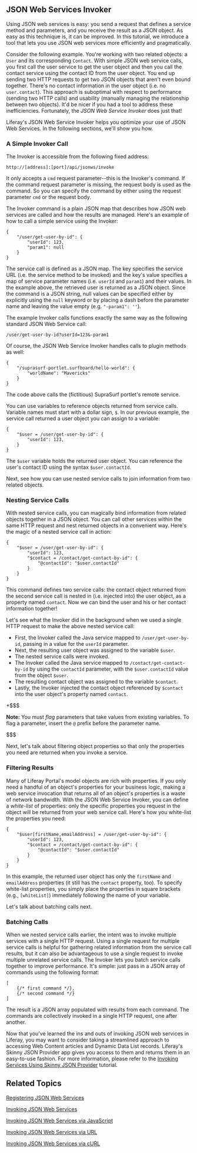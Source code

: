 ## JSON Web Services Invoker [](id=json-web-services-invoker)

Using JSON web services is easy: you send a request that defines a service
method and parameters, and you receive the result as a JSON object. As easy as
this technique is, it can be improved. In this tutorial, we introduce a tool
that lets you use JSON web services more efficiently and pragmatically. 

Consider the following example. You're working with two related objects: a
`User` and its corresponding `Contact`. With simple JSON web service calls, you
first call the user service to get the user object and then you call the contact
service using the contact ID from the user object. You end up sending two HTTP
requests to get two JSON objects that aren't even bound together. There's no
contact information in the user object (i.e. no `user.contact`). This approach
is suboptimal with respect to performance (sending two HTTP calls) and usability
(manually managing the relationship between two objects). It'd be nicer if you
had a tool to address these inefficiencies. Fortunately, the *JSON Web Service
Invoker* does just that! 

Liferay's JSON Web Service Invoker helps you optimize your use of JSON Web
Services. In the following sections, we'll show you how. 

### A Simple Invoker Call [](id=a-simple-invoker-call)

The Invoker is accessible from the following fixed address:

    http://[address]:[port]/api/jsonws/invoke

It only accepts a `cmd` request parameter--this is the Invoker's command. If the
command request parameter is missing, the request body is used as the command.
So you can specify the command by either using the request parameter `cmd` or
the request body. 

The Invoker command is a plain JSON map that describes how JSON web services are
called and how the results are managed. Here's an example of how to call a
simple service using the Invoker: 

    {
        "/user/get-user-by-id": {
            "userId": 123,
            "param1": null
        }
    }

The service call is defined as a JSON map. The key specifies the service URL
(i.e. the service method to be invoked) and the key's value specifies a map of
service parameter names (i.e. `userId` and `param1`) and their values. In the
example above, the retrieved user is returned as a JSON object. Since the
command is a JSON string, null values can be specified either by explicitly
using the `null` keyword or by placing a dash before the parameter name and 
leaving the value empty (e.g. `"-param1": ''`).

The example Invoker calls functions exactly the same way as the following
standard JSON Web Service call: 

    /user/get-user-by-id?userId=123&-param1

Of course, the JSON Web Service Invoker handles calls to plugin methods as well:

    {
        "/suprasurf-portlet.surfboard/hello-world": {
            "worldName": "Mavericks"
        }
    }

The code above calls the (fictitious) SupraSurf portlet's remote service. 

You can use variables to reference objects returned from service calls. Variable
names must start with a dollar sign, `$`. In our previous example, the service
call returned a user object you can assign to a variable: 

    {
        "$user = /user/get-user-by-id": {
            "userId": 123,
        }
    }

The `$user` variable holds the returned user object. You can reference the
user's contact ID using the syntax `$user.contactId`. 

Next, see how you can use nested service calls to join information from two
related objects. 

### Nesting Service Calls [](id=nesting-service-calls)

With nested service calls, you can magically bind information from related
objects together in a JSON object. You can call other services within the same
HTTP request and nest returned objects in a convenient way. Here's the magic of
a nested service call in action: 

    {
        "$user = /user/get-user-by-id": {
            "userId": 123,
            "$contact = /contact/get-contact-by-id": {
                "@contactId": "$user.contactId"
            }
        }
    }

This command defines two service calls: the contact object returned from the
second service call is nested in (i.e. injected into) the user object, as a
property named `contact`. Now we can bind the user and his or her contact
information together! 

Let's see what the Invoker did in the background when we used a single HTTP
request to make the above nested service call: 

- First, the Invoker called the Java service mapped to `/user/get-user-by-id`,
  passing in a value for the `userId` parameter. 
- Next, the resulting user object was assigned to the variable `$user`. 
- The nested service calls were invoked. 
- The Invoker called the Java service mapped to `/contact/get-contact-by-id` by 
  using the `contactId` parameter, with the `$user.contactId` value from the
  object `$user`. 
- The resulting contact object was assigned to the variable `$contact`. 
- Lastly, the Invoker injected the contact object referenced by `$contact` into
  the user object's property named `contact`. 

+$$$

**Note:** You must *flag* parameters that take values from existing variables.
To flag a parameter, insert the `@` prefix before the parameter name. 

$$$

Next, let's talk about filtering object properties so that only the properties
you need are returned when you invoke a service. 

### Filtering Results [](id=filtering-results)

Many of Liferay Portal's model objects are rich with properties. If you only
need a handful of an object's properties for your business logic, making a web
service invocation that returns all of an object's properties is a waste of
network bandwidth. With the JSON Web Service Invoker, you can define a
*white-list* of properties: only the specific properties you request in the
object will be returned from your web service call. Here's how you white-list
the properties you need: 

    {
        "$user[firstName,emailAddress] = /user/get-user-by-id": {
            "userId": 123,
            "$contact = /contact/get-contact-by-id": {
                "@contactId": "$user.contactId"
            }
        }
    }

In this example, the returned user object has only the `firstName` and
`emailAddress` properties (it still has the `contact` property, too). To specify
white-list properties, you simply place the properties in square brackets (e.g.,
`[whiteList]`) immediately following the name of your variable. 

Let's talk about batching calls next. 

### Batching Calls [](id=batching-calls)

When we nested service calls earlier, the intent was to invoke multiple services
with a single HTTP request. Using a single request for multiple service calls is
helpful for gathering related information from the service call results, but it
can also be advantageous to use a single request to invoke multiple unrelated
service calls. The Invoker lets you batch service calls together to improve
performance. It's simple: just pass in a JSON array of commands using the
following format: 

    [
        {/* first command */},
        {/* second command */}
    ]

The result is a JSON array populated with results from each command. The
commands are collectively invoked in a single HTTP request, one after another. 

Now that you've learned the ins and outs of invoking JSON web services in
Liferay, you may want to consider taking a streamlined approach to accessing Web
Content articles and Dynamic Data List records. Liferay's Skinny JSON Provider
app gives you access to them and returns them in an easy-to-use fashion. For
more information, please refer to the
[Invoking Services Using Skinny JSON Provider](develop/tutorials/-/knowledge_base/6-2/invoking-services-using-skinny-json-provider) 
tutorial.

## Related Topics

[Registering JSON Web Services](develop/tutorials/-/knowledge_base/6-2/registering-json-web-services)

[Invoking JSON Web Services](develop/tutorials/-/knowledge_base/6-2/invoking-json-web-services)

[Invoking JSON Web Services via JavaScript](develop/tutorials/-/knowledge_base/6-2/invoking-json-web-services-via-javascript)

[Invoking JSON Web Services via URL](develop/tutorials/-/knowledge_base/6-2/invoking-json-web-services-via-url)

[Invoking JSON Web Services via cURL](develop/tutorials/-/knowledge_base/6-2/invoking-json-web-services-via-curl)

